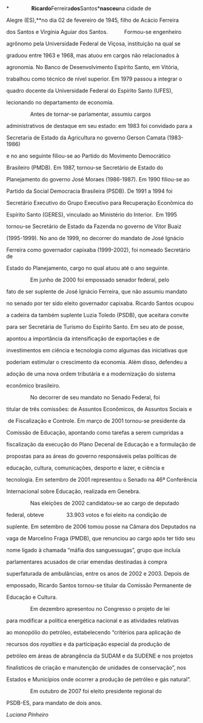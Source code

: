 

 



*               **Ricardo**Ferreira**dos**Santos***nasceu**na cidade de

Alegre (ES),**no dia 02 de fevereiro de 1945, filho de Acácio Ferreira

dos Santos e Virgínia Aguiar dos Santos.           Formou-se engenheiro

agrônomo pela Universidade Federal de Viçosa, instituição na qual se

graduou entre 1963 e 1968, mas atuou em cargos não relacionados à

agronomia. No Banco de Desenvolvimento Espírito Santo, em Vitória,

trabalhou como técnico de nível superior. Em 1979 passou a integrar o

quadro docente da Universidade Federal do Espírito Santo (UFES),

lecionando no departamento de economia.



                Antes de tornar-se parlamentar, assumiu cargos

administrativos de destaque em seu estado: em 1983 foi convidado para a

Secretaria de Estado da Agricultura no governo Gerson Camata (1983-1986)

e no ano seguinte filiou-se ao Partido do Movimento Democrático

Brasileiro (PMDB). Em 1987, tornou-se Secretário de Estado do

Planejamento do governo José Moraes (1986-1987). Em 1990 filiou-se ao

Partido da Social Democracia Brasileira (PSDB). De 1991 a 1994 foi

Secretário Executivo do Grupo Executivo para Recuperação Econômica do

Espírito Santo (GERES), vinculado ao Ministério do Interior.  Em 1995

tornou-se Secretário de Estado da Fazenda no governo de Vitor Buaiz

(1995-1999). No ano de 1999, no decorrer do mandato de José Ignácio

Ferreira como governador capixaba (1999-2002), foi nomeado Secretário de

Estado do Planejamento, cargo no qual atuou até o ano seguinte.



                Em junho de 2000 foi empossado senador federal, pelo

fato de ser suplente de José Ignácio Ferreira, que não assumiu mandato

no senado por ter sido eleito governador capixaba. Ricardo Santos ocupou

a cadeira da também suplente Luzia Toledo (PSDB), que aceitara convite

para ser Secretária de Turismo do Espírito Santo. Em seu ato de posse,

apontou a importância da intensificação de exportações e de

investimentos em ciência e tecnologia como algumas das iniciativas que

poderiam estimular o crescimento da economia. Além disso, defendeu a

adoção de uma nova ordem tributária e a modernização do sistema

econômico brasileiro.



                No decorrer de seu mandato no Senado Federal, foi

titular de três comissões: de Assuntos Econômicos, de Assuntos Sociais e

 de Fiscalização e Controle. Em março de 2001 tornou-se presidente da

Comissão de Educação, apontando como tarefas a serem cumpridas a

fiscalização da execução do Plano Decenal de Educação e a formulação de

propostas para as áreas do governo responsáveis pelas políticas de

educação, cultura, comunicações, desporto e lazer, e ciência e

tecnologia. Em setembro de 2001 representou o Senado na 46ª Conferência

Internacional sobre Educação, realizada em Genebra.



                Nas eleições de 2002 candidatou-se ao cargo de deputado

federal, obteve               33.903 votos e foi eleito na condição de

suplente. Em setembro de 2006 tomou posse na Câmara dos Deputados na

vaga de Marcelino Fraga (PMDB), que renunciou ao cargo após ter tido seu

nome ligado à chamada “máfia dos sanguessugas”, grupo que incluía

parlamentares acusados de criar emendas destinadas à compra

superfaturada de ambulâncias, entre os anos de 2002 e 2003. Depois de

empossado, Ricardo Santos tornou-se titular da Comissão Permanente de

Educação e Cultura.



                Em dezembro apresentou no Congresso o projeto de lei

para modificar a política energética nacional e as atividades relativas

ao monopólio do petróleo, estabelecendo “critérios para aplicação de

recursos dos *royalties* e da participação especial da produção de

petróleo em áreas de abrangência da SUDAM e da SUDENE e nos projetos

finalísticos de criação e manutenção de unidades de conservação”, nos

Estados e Municípios onde ocorrer a produção de petróleo e gás natural”.



                Em outubro de 2007 foi eleito presidente regional do

PSDB-ES, para mandato de dois anos.



*Luciana Pinheiro*



 




